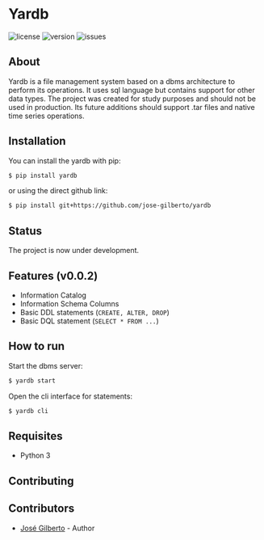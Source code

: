 
# Yardb

![license](https://img.shields.io/static/v1?label=license&message=MIT&color=informational&style=for-the-badge)
![version](https://img.shields.io/static/v1?label=version&message=0.0.1&color=informational&style=for-the-badge)
![issues](https://img.shields.io/github/issues/jose-gilberto/yardb?style=for-the-badge)

## About

Yardb is a file management system based on a dbms architecture to perform its operations. It uses sql language but contains support for other data types. The project was created for study purposes and should not be used in production. Its future additions should support .tar files and native time series operations.

## Installation

You can install the yardb with pip:

```bash
$ pip install yardb
```

or using the direct github link:
```bash
$ pip install git+https://github.com/jose-gilberto/yardb
```

## Status

The project is now under development.

## Features (v0.0.2)

- Information Catalog
- Information Schema Columns
- Basic DDL statements (```CREATE, ALTER, DROP```)
- Basic DQL statement (```SELECT * FROM ...```)

## How to run
Start the dbms server:
```bash
$ yardb start
```
Open the cli interface for statements:
```bash
$ yardb cli
```

## Requisites

- Python 3

## Contributing

## Contributors

- [José Gilberto](https://github.com/jose-gilberto) - Author